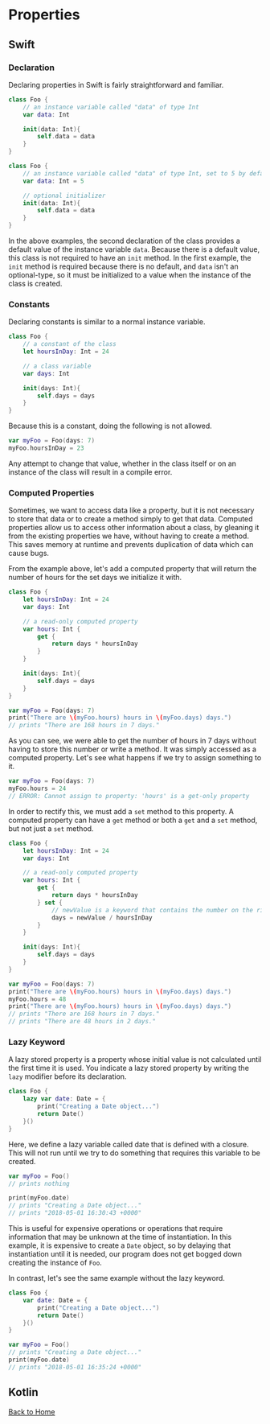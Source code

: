 # Properties
## Swift
### Declaration
Declaring properties in Swift is fairly straightforward and familiar.
```Swift
class Foo {
    // an instance variable called "data" of type Int
    var data: Int

    init(data: Int){
        self.data = data
    }
}
```
```Swift
class Foo {
    // an instance variable called "data" of type Int, set to 5 by default
    var data: Int = 5

    // optional initializer
    init(data: Int){
        self.data = data
    }
}
```
In the above examples, the second declaration of the class provides a default value of the instance variable `data`. Because there is a default value, this class is not required to have an `init` method. In the first example, the `init` method is required because there is no default, and `data` isn't an optional-type, so it must be initialized to a value when the instance of the class is created.

### Constants
Declaring constants is similar to a normal instance variable.
```Swift
class Foo {
    // a constant of the class
    let hoursInDay: Int = 24

    // a class variable
    var days: Int

    init(days: Int){
        self.days = days
    }
}
```
Because this is a constant, doing the following is not allowed.
```Swift
var myFoo = Foo(days: 7)
myFoo.hoursInDay = 23
```
Any attempt to change that value, whether in the class itself or on an instance of the class will result in a compile error.

### Computed Properties
Sometimes, we want to access data like a property, but it is not necessary to store that data or to create a method simply to get that data. Computed properties allow us to access other information about a class, by gleaning it from the existing properties we have, without having to create a method. This saves memory at runtime and prevents duplication of data which can cause bugs.

From the example above, let's add a computed property that will return the number of hours for the set days we initialize it with.
```Swift
class Foo {
    let hoursInDay: Int = 24
    var days: Int

    // a read-only computed property
    var hours: Int {
        get {
            return days * hoursInDay
        }
    }

    init(days: Int){
        self.days = days
    }
}

var myFoo = Foo(days: 7)
print("There are \(myFoo.hours) hours in \(myFoo.days) days.")
// prints "There are 168 hours in 7 days."
```
As you can see, we were able to get the number of hours in 7 days without having to store this number or write a method. It was simply accessed as a computed property. Let's see what happens if we try to assign something to it.
```Swift
var myFoo = Foo(days: 7)
myFoo.hours = 24
// ERROR: Cannot assign to property: 'hours' is a get-only property
```
In order to rectify this, we must add a `set` method to this property. A computed property can have a `get` method or both a `get` and a `set` method, but not just a `set` method.
```Swift
class Foo {
    let hoursInDay: Int = 24
    var days: Int

    // a read-only computed property
    var hours: Int {
        get {
            return days * hoursInDay
        } set {
            // newValue is a keyword that contains the number on the right side of the assignment
            days = newValue / hoursInDay
        }
    }

    init(days: Int){
        self.days = days
    }
}

var myFoo = Foo(days: 7)
print("There are \(myFoo.hours) hours in \(myFoo.days) days.")
myFoo.hours = 48
print("There are \(myFoo.hours) hours in \(myFoo.days) days.")
// prints "There are 168 hours in 7 days."
// prints "There are 48 hours in 2 days."
```
### Lazy Keyword
A lazy stored property is a property whose initial value is not calculated until the first time it is used. You indicate a lazy stored property by writing the `lazy` modifier before its declaration.
```Swift
class Foo {
    lazy var date: Date = {
        print("Creating a Date object...")
        return Date()
    }()
}
```
Here, we define a lazy variable called date that is defined with a closure. This will not run until we try to do something that requires this variable to be created.
```Swift
var myFoo = Foo()
// prints nothing

print(myFoo.date)
// prints "Creating a Date object..."
// prints "2018-05-01 16:30:43 +0000"
```
This is useful for expensive operations or operations that require information that may be unknown at the time of instantiation. In this example, it is expensive to create a `Date` object, so by delaying that instantiation until it is needed, our program does not get bogged down creating the instance of `Foo`.

In contrast, let's see the same example without the lazy keyword.
```Swift
class Foo {
    var date: Date = {
        print("Creating a Date object...")
        return Date()
    }()
}

var myFoo = Foo()
// prints "Creating a Date object..."
print(myFoo.date)
// prints "2018-05-01 16:35:24 +0000"
```
## Kotlin
[Back to Home](../README.md)
